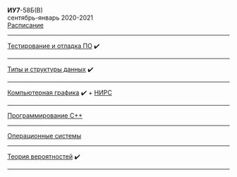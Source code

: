 **ИУ7**-58Б(В) \
сентябрь-январь 2020-2021 \
[Расписание](https://www.isot.bmstu.ru/a0x/documents/2edu/shedules/2020-2021/iu7-48-58-68-78-88-2.pdf)

____________________________________
[Тестирование и отладка ПО](5sem/testing_and_debugging.md) :heavy_check_mark:
____________________________________
[Типы и структуры данных](5sem/data_types_and_structures.md) :heavy_check_mark:
____________________________________
[Компьютерная графика](5sem/computer_graphics.md) :heavy_check_mark: + [НИРС](5sem/computer_graphics_nirs.md)
____________________________________
[Программирование C++](5sem/cpp.md)
____________________________________
[Операционные системы](5sem/os.md)
____________________________________
[Теория вероятностей](5sem/tv.md) :heavy_check_mark:
____________________________________

